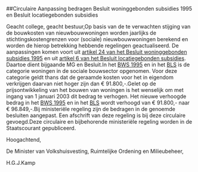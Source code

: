 <meta http-equiv='Content-Type' content='text/html; charset=utf-8' />

##Circulaire Aanpassing bedragen Besluit woninggebonden subsidies 1995 en Besluit locatiegebonden subsidies

Geacht college, geacht bestuur,Op basis van de te verwachten stijging van de bouwkosten van nieuwbouwwoningen worden jaarlijks de stichtingskostengrenzen voor (sociale) nieuwbouwwoningen berekend en worden de hierop betrekking hebbende regelingen geactualiseerd. De aanpassingen komen voort uit [artikel 24 van het Besluit woninggebonden subsidies 1995](../../../../../../../../../../../AMvB/besluit/woninggebonden/subsidies/1995/BWBR0006950/README.md) en uit [artikel 6 van het Besluit locatiegebonden subsidies](../../../../../../../../../../../AMvB/besluit/locatiegebonden/subsidies/BWBR0006425/README.md). Daartoe dient bijgaande MG en Besluit.In het [BWS 1995](../../../../../../../../../../../AMvB/besluit/woninggebonden/subsidies/1995/BWBR0006950/README.md) en in het [BLS](../../../../../../../../../../../AMvB/besluit/locatiegebonden/subsidies/BWBR0006425/README.md) is de categorie woningen in de sociale bouwsector opgenomen. Voor deze categorie geldt thans dat de geraamde kosten voor het in eigendom verkrijgen daarvan niet hoger zijn dan € 91.800,-.Gelet op de prijsontwikkeling van het bouwen van woningen is het wenselijk om met ingang van 1 januari 2003 dit bedrag te verhogen. Het nieuwe verhoogde bedrag in het [BWS 1995](../../../../../../../../../../../AMvB/besluit/woninggebonden/subsidies/1995/BWBR0006950/README.md) en in het [BLS](../../../../../../../../../../../AMvB/besluit/locatiegebonden/subsidies/BWBR0006425/README.md) wordt verhoogd van € 91.800,- naar € 96.849,-.Bij ministeriële regeling zijn de bedragen in de genoemde besluiten aangepast. Een afschrift van deze regeling is bij deze circulaire gevoegd.Deze circulaire en bijbehorende ministeriële regeling worden in de Staatscourant gepubliceerd.

Hoogachtend,

De 
Minister van Volkshuisvesting, Ruimtelijke Ordening en Milieubeheer, 

H.G.J.Kamp
